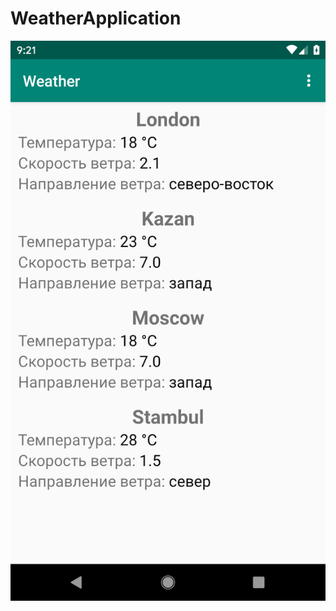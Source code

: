 # WeatherApplication
![Image](https://github.com/ghostnoop/WeatherApplication/blob/master/art/Screenshot.png)
